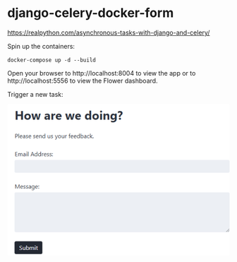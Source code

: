 # django-celery-docker-form
https://realpython.com/asynchronous-tasks-with-django-and-celery/

Spin up the containers:

```
docker-compose up -d --build
```

Open your browser to http://localhost:8004 to view the app or to http://localhost:5556 to view the Flower dashboard.

Trigger a new task:


![](images/Screenshot-feeback.png)